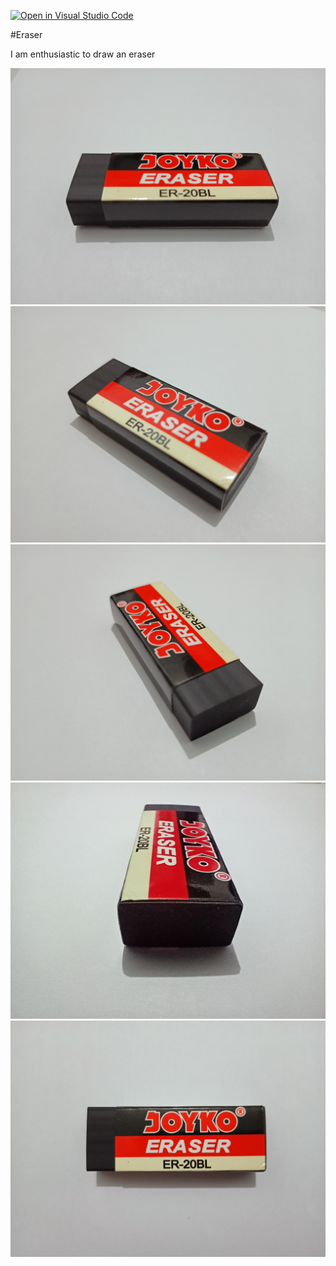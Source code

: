 [![Open in Visual Studio Code](https://classroom.github.com/assets/open-in-vscode-f059dc9a6f8d3a56e377f745f24479a46679e63a5d9fe6f495e02850cd0d8118.svg)](https://classroom.github.com/online_ide?assignment_repo_id=5671433&assignment_repo_type=AssignmentRepo)

#Eraser

I am enthusiastic to draw an eraser

![Eraser1](assets\IMG20210919210701.jpg)
![Eraser2](assets\IMG20210919210715.jpg)
![Eraser3](assets\IMG20210919210900.jpg)
![Eraser4](assets\IMG20210919212407.jpg)
![Eraser5](assets\IMG20210919212659.jpg)
